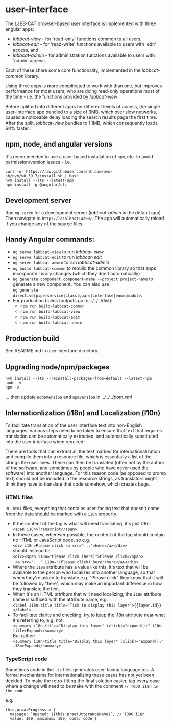 # user-interface

The LaBB-CAT browser-based user interface is implemented with three angular apps:

- *labbcat-view* - for 'read-only' functions common to all users,
- *labbcat-edit* - for 'read-write' functions available to users with 'edit' access, and
- *labbcat-admin* - for administration functions available to users with 'admin' access.

Each of these share some core functionality, implemented in the *labbcat-common* library.

Using three apps is more complicated to work with than one, but improves performance for
most users, who are doing read-only operations most of the time - i.e. the functions
provided by *labbcat-view*.

Before splitted into different apps for different levels of access, the single
user-interface app bundled to a size of 3MB, which over slow networks, caused a noticeable
delay loading the search results page the first time. After the split, *labbcat-view*
bundles to 1.1MB, which consequently loads 60% faster.

## npm, node, and angular versions

It's recommended to use a user-based installation of `npm`, etc. to avoid
permission/version issues - i.e.

```
curl -o- https://raw.githubusercontent.com/nvm-sh/nvm/v0.39.7/install.sh | bash
nvm install --lts --latest-npm
npm install -g @angular/cli
```

## Development server

Run `ng serve` for a development server (*labbcat-admin* is the default app). Then
navigate to `http://localhost:4200/`. The app will automatically reload if you change any
of the source files. 

## Handy Angular commands:

- `ng serve labbcat-view` to run *labbcat-view*
- `ng serve labbcat-edit` to run *labbcat-edit*
- `ng serve labbcat-admin` to run *labbcat-admin*
- `ng build labbcat-common` to rebuild the common library so that apps incorporate library
   changes (which they don't automatically)
- `ng generate component component-name --project project-name` to generate a new 
   component. You can also use  
   `ng generate directive|pipe|service|class|guard|interface|enum|module`.
- For production builds (outputs go to ../../../dist):
  - `npm run build-labbcat-common`
  - `npm run build-labbcat-view`
  - `npm run build-labbcat-edit`
  - `npm run build-labbcat-admin`

## Production build

See README.md in user-interface directory.

## Upgrading node/npm/packages

```
nvm install --lts --reinstall-packages-from=default --latest-npm
node -v
npm -v
```

... then update `nodeVersion` and `npmVersion` in *../../../pom.xml*

## Internationlization (i18n) and Localization (l10n)

To facilitate translation of the user interface text into non-English languages, various
steps need to be taken to ensure that text that requires translation can be automatically
extracted, and automatically substituted into the user interface when required:

There are tools that can extract all the text marked for internationalization and compile
them into a resource file, which is essentially a list of the strings the user sees. These
can then be translated (often not by the author of the software, and sometimes by people
who have never used the software) into another language. For this reason code (as opposed
to promp text) should not be included in the resource strings, as translators might think
they have to translate that code somehow, which creates bugs.

### HTML files

In `.html` files, everything that contains user-facing text that doesn't come from the data should be marked with a `i18n` property.

- If the content of the tag is what will need translating, it's just i18n:\
  `<span i18n>Transcript</span>`
- In these cases, wherever possible, the content of the tag should contain no HTML or
  JavaScript code, so e.g.\
  `<div i18n>Please click <a src="...">here</a></div>`\
  should instead be\
  `<div><span i18n="Please click (here)">Please click</span>`\
  ` <a src="..." i18n="(Please click) here">here</a></div>`
- Where the `i18n` attribute has a value like this, it's text that will be available to
  the person who localizes into another language, so that when they're asked to translate
  e.g. "Please click" they know that it will be followed by "here", which may make an
  important difference in how they translate the text. 
- When it's an HTML *attribute* that will need localizing, the `i18n` attribute name is
  suffixed with the attribute name, e.g.\
  `<label i18n-title title="Tick to display this layer">{{layer.id}}</label>`
- To facilitate clarity and checking, try to keep the i18n attribute near what it's
  referring to, e.g. not:\
  `<summary i18n title="Display this layer" (click)="expand();" i18n-title>Expand</summary>`\
  But rather:\
  `<summary i18n-title title="Display this layer" (click)="expand();"  i18n>Expand</summary>`

### TypeScript code

Sometimes code in the `.ts` files generates user-facing language too. A formal mechanisms
for internationalizing these cases has not yet been decided. To make the retro-fitting the
final solution easier, tag every case where a change will need to be make with the comment
`// TODO i18n in the code`

e.g.
```
this.praatProgress = {
  message: `Opened: ${this.praatUtteranceName}`, // TODO i18n
  value: 100, maximum: 100, code: code }
```
